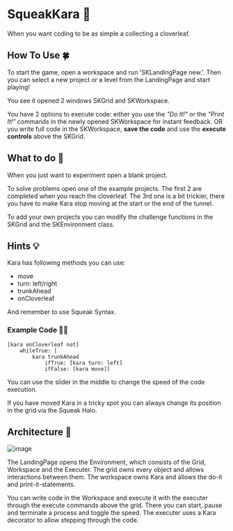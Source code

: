 # SqueakKara 🐞
When you want coding to be as simple a collecting a cloverleaf. 

## How To Use 🍀

To start the game, open a workspace and run 'SKLandingPage new.'. Then you can select a new project or a level from the LandingPage and start playing!

You see it opened 2 windows SKGrid and SKWorkspace. 

You have 2 options to execute code: either you use the *"Do It!"* or the *"Print It!"* commands in the newly opened SKWorkspace for instant feedback. OR you write full code in the SKWorkspace, **save the code** and use the **execute controls** above the SKGrid.

## What to do 🎱

When you just want to experiment open a blank project. 

To solve problems open one of the example projects. The first 2 are completed when you reach the cloverleaf. The 3rd one is a bit trickier, there you have to make Kara stop moving at the start or the end of the tunnel.

To add your own projects you can modify the challenge functions in the SKGrid and the SKEnvironment class. 

## Hints 💡

Kara has following methods you can use:
  - move
  - turn: left/right
  - trunkAhead
  - onCloverleaf

And remember to use Squeak Syntax.

### Example Code 👨‍💻

```squeak
[kara onCloverleaf not]
	whileTrue: [
		kara trunkAhead 
			ifTrue: [kara turn: left]
			ifFalse: [kara move]]
```

You can use the slider in the middle to change the speed of the code execution.

If you have moved Kara in a tricky spot you can always change its position in the grid via the Squeak Halo.

## Architecture 🌇

![image](https://github.com/hpi-swa-teaching/SqueakKara/assets/149858749/286cde60-77bf-498b-af44-65e80f10baff)

The LandingPage opens the Environment, which consists of the Grid, Workspace and the Executer. The grid owns every object and allows interactions between them. The workspace owns Kara and allows the do-it and print-it-statements. 

You can write code in the Workspace and execute it with the executer through the execute commands above the grid. There you can start, pause and terminate a process and toggle the speed. The executer uses a Kara decorator to allow stepping through the code. 

